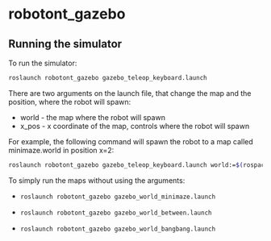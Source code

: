 # robotont\_gazebo

## Running the simulator

To run the simulator:

```bash
roslaunch robotont_gazebo gazebo_teleop_keyboard.launch
```
There are two arguments on the launch file, that change the map and the position, where the robot will spawn: 
* world - the map where the robot will spawn
* x_pos - x coordinate of the map, controls where the robot will spawn


For example, the following command will spawn the robot to a map called minimaze.world in position x=2:

```bash
roslaunch robotont_gazebo gazebo_teleop_keyboard.launch world:=$(rospack find robotont_gazebo)/worlds/bangbang.world x_pos:=2
```

To simply run the maps without using the arguments:

*   ```bash
    roslaunch robotont_gazebo gazebo_world_minimaze.launch
    ```

*   ```bash
    roslaunch robotont_gazebo gazebo_world_between.launch
    ```

*   ```bash
    roslaunch robotont_gazebo gazebo_world_bangbang.launch
    ```
